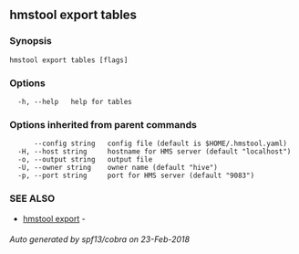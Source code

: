 ## hmstool export tables



### Synopsis



```
hmstool export tables [flags]
```

### Options

```
  -h, --help   help for tables
```

### Options inherited from parent commands

```
      --config string   config file (default is $HOME/.hmstool.yaml)
  -H, --host string     hostname for HMS server (default "localhost")
  -o, --output string   output file
  -U, --owner string    owner name (default "hive")
  -p, --port string     port for HMS server (default "9083")
```

### SEE ALSO

* [hmstool export](hmstool_export.md)	 - 

###### Auto generated by spf13/cobra on 23-Feb-2018
